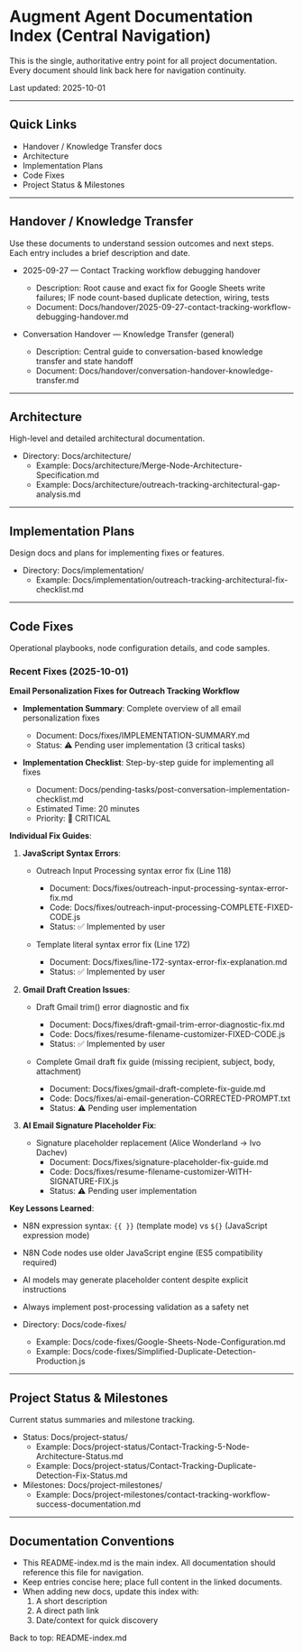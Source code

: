 # Augment Agent Documentation Index (Central Navigation)

This is the single, authoritative entry point for all project documentation. Every document should link back here for navigation continuity.

Last updated: 2025-10-01

---

## Quick Links
- Handover / Knowledge Transfer docs
- Architecture
- Implementation Plans
- Code Fixes
- Project Status & Milestones

---

## Handover / Knowledge Transfer
Use these documents to understand session outcomes and next steps. Each entry includes a brief description and date.

- 2025-09-27 — Contact Tracking workflow debugging handover
  - Description: Root cause and exact fix for Google Sheets write failures; IF node count-based duplicate detection, wiring, tests
  - Document: Docs/handover/2025-09-27-contact-tracking-workflow-debugging-handover.md

- Conversation Handover — Knowledge Transfer (general)
  - Description: Central guide to conversation-based knowledge transfer and state handoff
  - Document: Docs/handover/conversation-handover-knowledge-transfer.md

---

## Architecture
High-level and detailed architectural documentation.

- Directory: Docs/architecture/
  - Example: Docs/architecture/Merge-Node-Architecture-Specification.md
  - Example: Docs/architecture/outreach-tracking-architectural-gap-analysis.md

---

## Implementation Plans
Design docs and plans for implementing fixes or features.

- Directory: Docs/implementation/
  - Example: Docs/implementation/outreach-tracking-architectural-fix-checklist.md

---

## Code Fixes
Operational playbooks, node configuration details, and code samples.

### Recent Fixes (2025-10-01)
**Email Personalization Fixes for Outreach Tracking Workflow**

- **Implementation Summary**: Complete overview of all email personalization fixes
  - Document: Docs/fixes/IMPLEMENTATION-SUMMARY.md
  - Status: ⚠️ Pending user implementation (3 critical tasks)

- **Implementation Checklist**: Step-by-step guide for implementing all fixes
  - Document: Docs/pending-tasks/post-conversation-implementation-checklist.md
  - Estimated Time: 20 minutes
  - Priority: 🔴 CRITICAL

**Individual Fix Guides**:
1. **JavaScript Syntax Errors**:
   - Outreach Input Processing syntax error fix (Line 118)
     - Document: Docs/fixes/outreach-input-processing-syntax-error-fix.md
     - Code: Docs/fixes/outreach-input-processing-COMPLETE-FIXED-CODE.js
     - Status: ✅ Implemented by user

   - Template literal syntax error fix (Line 172)
     - Document: Docs/fixes/line-172-syntax-error-fix-explanation.md
     - Status: ✅ Implemented by user

2. **Gmail Draft Creation Issues**:
   - Draft Gmail trim() error diagnostic and fix
     - Document: Docs/fixes/draft-gmail-trim-error-diagnostic-fix.md
     - Code: Docs/fixes/resume-filename-customizer-FIXED-CODE.js
     - Status: ✅ Implemented by user

   - Complete Gmail draft fix guide (missing recipient, subject, body, attachment)
     - Document: Docs/fixes/gmail-draft-complete-fix-guide.md
     - Code: Docs/fixes/ai-email-generation-CORRECTED-PROMPT.txt
     - Status: ⚠️ Pending user implementation

3. **AI Email Signature Placeholder Fix**:
   - Signature placeholder replacement (Alice Wonderland → Ivo Dachev)
     - Document: Docs/fixes/signature-placeholder-fix-guide.md
     - Code: Docs/fixes/resume-filename-customizer-WITH-SIGNATURE-FIX.js
     - Status: ⚠️ Pending user implementation

**Key Lessons Learned**:
- N8N expression syntax: `{{ }}` (template mode) vs `${}` (JavaScript expression mode)
- N8N Code nodes use older JavaScript engine (ES5 compatibility required)
- AI models may generate placeholder content despite explicit instructions
- Always implement post-processing validation as a safety net

- Directory: Docs/code-fixes/
  - Example: Docs/code-fixes/Google-Sheets-Node-Configuration.md
  - Example: Docs/code-fixes/Simplified-Duplicate-Detection-Production.js

---

## Project Status & Milestones
Current status summaries and milestone tracking.

- Status: Docs/project-status/
  - Example: Docs/project-status/Contact-Tracking-5-Node-Architecture-Status.md
  - Example: Docs/project-status/Contact-Tracking-Duplicate-Detection-Fix-Status.md
- Milestones: Docs/project-milestones/
  - Example: Docs/project-milestones/contact-tracking-workflow-success-documentation.md

---

## Documentation Conventions
- This README-index.md is the main index. All documentation should reference this file for navigation.
- Keep entries concise here; place full content in the linked documents.
- When adding new docs, update this index with:
  1) A short description
  2) A direct path link
  3) Date/context for quick discovery

Back to top: README-index.md

